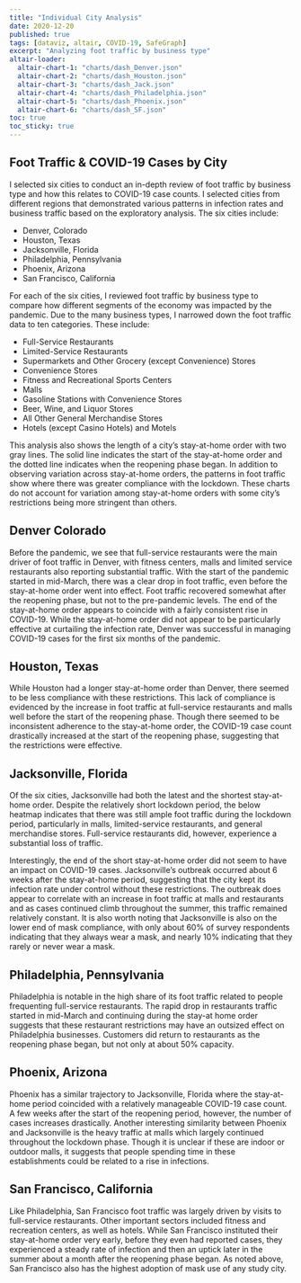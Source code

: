 ```yaml
---
title: "Individual City Analysis"
date: 2020-12-20
published: true
tags: [dataviz, altair, COVID-19, SafeGraph]
excerpt: "Analyzing foot traffic by business type"
altair-loader:
  altair-chart-1: "charts/dash_Denver.json"
  altair-chart-2: "charts/dash_Houston.json"
  altair-chart-3: "charts/dash_Jack.json"
  altair-chart-4: "charts/dash_Philadelphia.json"
  altair-chart-5: "charts/dash_Phoenix.json"
  altair-chart-6: "charts/dash_SF.json"
toc: true
toc_sticky: true
---
```


## Foot Traffic & COVID-19 Cases by City

I selected six cities to conduct an in-depth review of foot traffic by business type and how this relates to COVID-19 case counts. I selected cities from different regions that demonstrated various patterns in infection rates and business traffic based on the exploratory analysis.  The six cities include:

*	Denver, Colorado
*	Houston, Texas
*	Jacksonville, Florida
*	Philadelphia, Pennsylvania
*	Phoenix, Arizona
*	San Francisco, California

For each of the six cities, I reviewed foot traffic by business type to compare how different segments of the economy was impacted by the pandemic. Due to the many business types, I narrowed down the foot traffic data to ten categories. These include:

*	Full-Service Restaurants
*	Limited-Service Restaurants
*	Supermarkets and Other Grocery (except Convenience) Stores
*	Convenience Stores
*	Fitness and Recreational Sports Centers
*	Malls
*	Gasoline Stations with Convenience Stores
*	Beer, Wine, and Liquor Stores
*	All Other General Merchandise Stores
*	Hotels (except Casino Hotels) and Motels

This analysis also shows the length of a city’s stay-at-home order with two gray lines. The solid line indicates the start of the stay-at-home order and the dotted line indicates when the reopening phase began. In addition to observing variation across stay-at-home orders, the patterns in foot traffic show where there was greater compliance with the lockdown. These charts do not account for variation among stay-at-home orders with some city’s restrictions being more stringent than others.

## Denver Colorado

Before the pandemic, we see that full-service restaurants were the main driver of foot traffic in Denver, with fitness centers, malls and limited service restaurants also reporting substantial traffic. With the start of the pandemic started in mid-March, there was a clear drop in foot traffic, even before the stay-at-home order went into effect. Foot traffic recovered somewhat after the reopening phase, but not to the pre-pandemic levels. The end of the stay-at-home order appears to coincide with a fairly consistent rise in COVID-19. While the stay-at-home order did not appear to be particularly effective at curtailing the infection rate, Denver was successful in managing COVID-19 cases for the first six months of the pandemic.

<div id="altair-chart-1"></div>

## Houston, Texas

While Houston had a longer stay-at-home order than Denver, there seemed to be less compliance with these restrictions. This lack of compliance is evidenced by the increase in foot traffic at full-service restaurants and malls well before the start of the reopening phase. Though there seemed to be inconsistent adherence to the stay-at-home order, the COVID-19 case count drastically increased at the start of the reopening phase, suggesting that the restrictions were effective.

<div id="altair-chart-2"></div>

## Jacksonville, Florida

Of the six cities, Jacksonville had both the latest and the shortest stay-at-home order. Despite the relatively short lockdown period, the below heatmap indicates that there was still ample foot traffic during the lockdown period, particularly in malls, limited-service restaurants, and general merchandise stores. Full-service restaurants did, however, experience a substantial loss of traffic.

Interestingly, the end of the short stay-at-home order did not seem to have an impact on COVID-19 cases. Jacksonville’s outbreak occurred about 6 weeks after the stay-at-home period, suggesting that the city kept its infection rate under control without these restrictions. The outbreak does appear to correlate with an increase in foot traffic at malls and restaurants and as cases continued climb throughout the summer, this traffic remained relatively constant. It is also worth noting that Jacksonville is also on the lower end of mask compliance, with only about 60% of survey respondents indicating that they always wear a mask, and nearly 10% indicating that they rarely or never wear a mask. 

<div id="altair-chart-3"></div>

## Philadelphia, Pennsylvania

Philadelphia is notable in the high share of its foot traffic related to people frequenting full-service restaurants. The rapid drop in restaurants traffic started in mid-March and continuing during the stay-at home order suggests that these restaurant restrictions may have an outsized effect on Philadelphia businesses. Customers did return to restaurants as the reopening phase began, but not only at about 50% capacity. 

<div id="altair-chart-4"></div>

## Phoenix, Arizona

Phoenix has a similar trajectory to Jacksonville, Florida where the stay-at-home period coincided with a relatively manageable COVID-19 case count. A few weeks after the start of the reopening period, however, the number of cases increases drastically.  Another interesting similarity between Phoenix and Jacksonville is the heavy traffic at malls which largely continued throughout the lockdown phase. Though it is unclear if these are indoor or outdoor malls, it suggests that people spending time in these establishments could be related to a rise in infections.

<div id="altair-chart-5"></div>

## San Francisco, California

Like Philadelphia, San Francisco foot traffic was largely driven by visits to full-service restaurants. Other important sectors included fitness and recreation centers, as well as hotels. While San Francisco instituted their stay-at-home order very early, before they even had reported cases, they experienced a steady rate of infection and then an uptick later in the summer about a month after the reopening phase began. As noted above, San Francisco also has the highest adoption of mask use of any study city.

<div id="altair-chart-6"></div>
